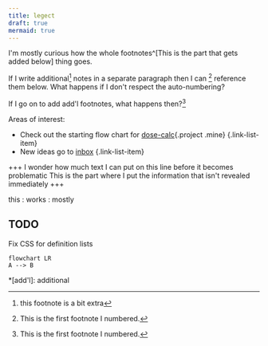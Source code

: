 ```yaml
---
title: legect
draft: true
mermaid: true
---
```


I'm mostly curious how the whole footnotes^[This is the part that gets added below] thing goes.

If I write additional[^extra] notes in a separate paragraph then I can [^1] reference them below. What happens if I don't respect the auto-numbering?

If I go on to add add'l footnotes, what happens then?[^1]

Areas of interest:

- Check out the starting flow chart for [dose-calc](../dose-calc){.project .mine} {.link-list-item}
- New ideas go to [inbox](../inbox) {.link-list-item}

+++ I wonder how much text I can put on this line before it becomes problematic
This is the part where I put the information that isn't revealed immediately
+++

this
: works
: mostly

## TODO

Fix CSS for definition lists

```mermaid
flowchart LR
A --> B
```

*[add'l]: additional

[^extra]: this footnote is a bit extra
[^1]: This is the first footnote I numbered.
